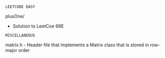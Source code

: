 ~~~~~~~~~~~~~
LEETCODE EASY
~~~~~~~~~~~~~
plusOne/ 
- Solution to LeetCoe 66E

~~~~~~~~~~~~~
MISCELLANEOUS
~~~~~~~~~~~~~

matrix.h - Header file that implements a Matrix class that is stored in row-major order

